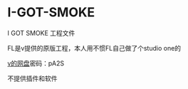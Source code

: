 # I-GOT-SMOKE
 I GOT SMOKE 工程文件

FL是v提供的原版工程，本人用不惯FL自己做了个studio one的

[v的网盘](https://pan.quark.cn/s/ee2a39c1be14)密码：pA2S

不提供插件和软件
